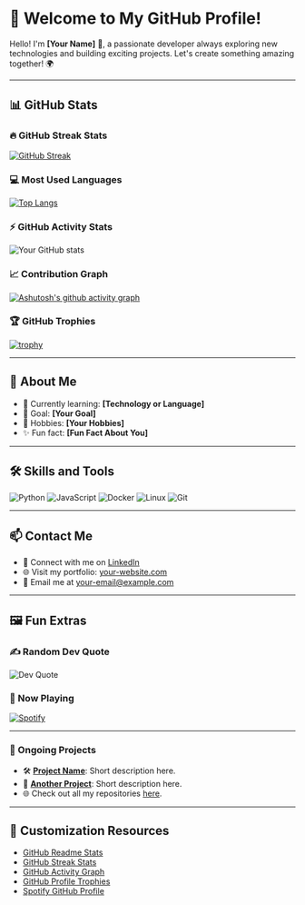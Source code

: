 # 🌟 Welcome to My GitHub Profile!

Hello! I'm **[Your Name]** 🚀, a passionate developer always exploring new technologies and building exciting projects. Let's create something amazing together! 🌍

---

## 📊 GitHub Stats

### 🔥 GitHub Streak Stats
[![GitHub Streak](https://github-readme-streak-stats.herokuapp.com/?user=jumb0t&theme=dark&hide_border=true)](https://git.io/streak-stats)

### 💻 Most Used Languages
[![Top Langs](https://github-readme-stats.vercel.app/api/top-langs/?username=jumb0t&layout=compact&theme=dark&hide_border=true)](https://github.com/anuraghazra/github-readme-stats)

### ⚡ GitHub Activity Stats
![Your GitHub stats](https://github-readme-stats.vercel.app/api?username=jumb0t&show_icons=true&theme=radical&hide_border=true)

### 📈 Contribution Graph
[![Ashutosh's github activity graph](https://github-readme-activity-graph.cyclic.app/graph?username=jumb0t&theme=react-dark&hide_border=true)](https://github.com/ashutosh00710/github-readme-activity-graph)

### 🏆 GitHub Trophies
[![trophy](https://github-profile-trophy.vercel.app/?username=jumb0t&theme=radical&no-frame=true)](https://github.com/ryo-ma/github-profile-trophy)

---

## 🚀 About Me
- 🌱 Currently learning: **[Technology or Language]**
- 🎯 Goal: **[Your Goal]**
- 🧠 Hobbies: **[Your Hobbies]**
- ✨ Fun fact: **[Fun Fact About You]**

---

## 🛠️ Skills and Tools
![Python](https://img.shields.io/badge/-Python-333?style=flat&logo=python)
![JavaScript](https://img.shields.io/badge/-JavaScript-333?style=flat&logo=javascript)
![Docker](https://img.shields.io/badge/-Docker-333?style=flat&logo=docker)
![Linux](https://img.shields.io/badge/-Linux-333?style=flat&logo=linux)
![Git](https://img.shields.io/badge/-Git-333?style=flat&logo=git)

---

## 📫 Contact Me
- 💬 Connect with me on [LinkedIn](https://linkedin.com/in/jumb0t)
- 🌐 Visit my portfolio: [your-website.com](https://your-website.com)
- 📧 Email me at [your-email@example.com](mailto:your-email@example.com)

---

## 🖼️ Fun Extras

### ✍️ Random Dev Quote
![Dev Quote](https://quotes-github-readme.vercel.app/api?type=horizontal&theme=radical)

### 🎵 Now Playing
[![Spotify](https://spotify-github-profile.vercel.app/api/view?uid=your-spotify-username&cover_image=true&theme=novatorem)](https://spotify.com)

---

### 🚧 Ongoing Projects
- 🛠️ **[Project Name](https://github.com/jumb0t/project-name)**: Short description here.
- 🔧 **[Another Project](https://github.com/jumb0t/another-project)**: Short description here.
- 🌐 Check out all my repositories [here](https://github.com/jumb0t?tab=repositories).

---

## 🎨 Customization Resources
- [GitHub Readme Stats](https://github.com/anuraghazra/github-readme-stats)
- [GitHub Streak Stats](https://github.com/DenverCoder1/github-readme-streak-stats)
- [GitHub Activity Graph](https://github.com/Ashutosh00710/github-readme-activity-graph)
- [GitHub Profile Trophies](https://github.com/ryo-ma/github-profile-trophy)
- [Spotify GitHub Profile](https://github.com/kittinan/spotify-github-profile)

